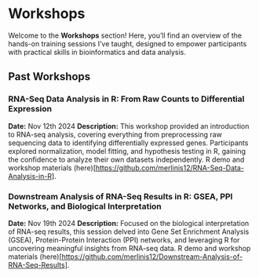 # Workshops  

Welcome to the **Workshops** section! Here, you’ll find an overview of the hands-on training sessions I’ve taught, designed to empower participants with practical skills in bioinformatics and data analysis.  

## Past Workshops  

### RNA-Seq Data Analysis in R: From Raw Counts to Differential Expression  
**Date:** Nov 12th 2024 
**Description:** This workshop provided an introduction to RNA-seq analysis, covering everything from preprocessing raw sequencing data to identifying differentially expressed genes. Participants explored normalization, model fitting, and hypothesis testing in R, gaining the confidence to analyze their own datasets independently. R demo and workshop materials (here)[https://github.com/merlinis12/RNA-Seq-Data-Analysis-in-R]. 

### Downstream Analysis of RNA-Seq Results in R: GSEA, PPI Networks, and Biological Interpretation  
**Date:** Nov 19th 2024
**Description:** Focused on the biological interpretation of RNA-seq results, this session delved into Gene Set Enrichment Analysis (GSEA), Protein-Protein Interaction (PPI) networks, and leveraging R for uncovering meaningful insights from RNA-seq data. R demo and workshop materials (here)[https://github.com/merlinis12/Downstream-Analysis-of-RNA-Seq-Results].  


